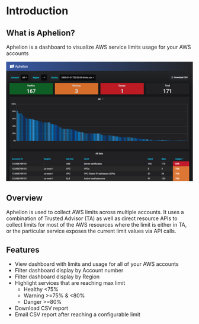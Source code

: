 # Introduction

## What is Aphelion?
Aphelion is a dashboard to visualize AWS service limits usage for your AWS accounts

[![Aphelion dashboard](images/dashboard.png)](images/dashboard.png)

## Overview
Aphelion is used to collect AWS limits across multiple accounts. It uses
a combination of Trusted Advisor (TA) as well as direct resource APIs to collect
limits for most of the AWS resources where the limit is either in TA, or
the particular service exposes the current limit values via API calls.

## Features
* View dashboard with limits and usage for all of your AWS accounts
* Filter dashboard display by Account number
* Filter dashboard display by Region
* Highlight services that are reaching max limit
  * Healthy <75%
  * Warning >=75% & <80%
  * Danger >=80%
* Download CSV report
* Email CSV report after reaching a configurable limit
